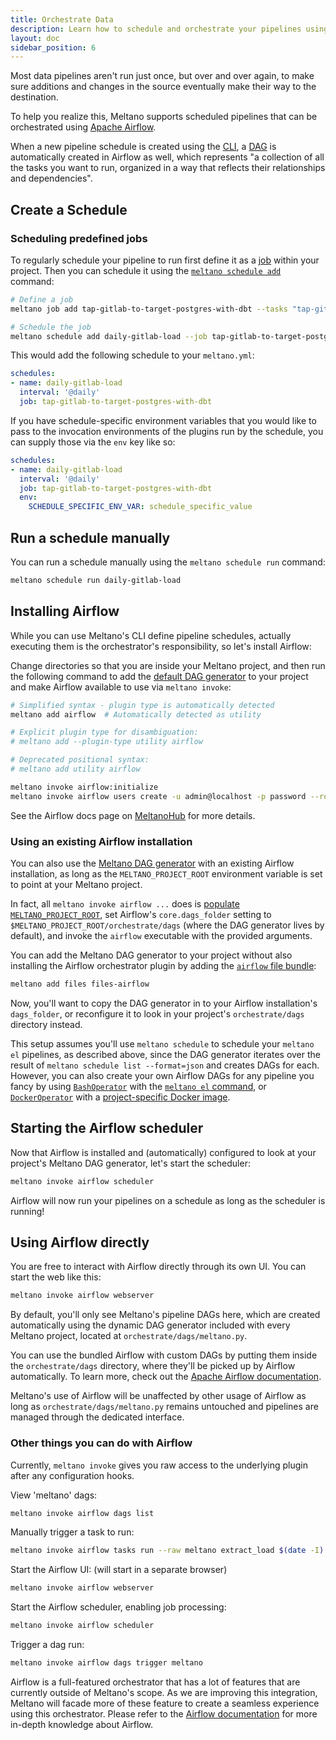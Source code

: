 ```yaml
---
title: Orchestrate Data
description: Learn how to schedule and orchestrate your pipelines using Meltano and Airflow.
layout: doc
sidebar_position: 6
---
```


Most data pipelines aren't run just once, but over and over again, to make sure additions and changes in the source eventually make their way to the destination.

To help you realize this, Meltano supports scheduled pipelines that can be orchestrated using [Apache Airflow](https://airflow.apache.org/).

When a new pipeline schedule is created using the [CLI](/reference/command-line-interface#schedule), a [DAG](https://airflow.apache.org/concepts.html#dags) is automatically created in Airflow as well, which represents "a collection of all the tasks you want to run, organized in a way that reflects their relationships and dependencies".

## Create a Schedule

### Scheduling predefined jobs

To regularly schedule your pipeline to run first define it as a [job](/reference/command-line-interface#job) within your project.
Then you can schedule it using the [`meltano schedule add`](/reference/command-line-interface#schedule) command:

```bash
# Define a job
meltano job add tap-gitlab-to-target-postgres-with-dbt --tasks "tap-gitlab target-postgres dbt-postgres:run"

# Schedule the job
meltano schedule add daily-gitlab-load --job tap-gitlab-to-target-postgres-with-dbt --interval '@daily'
```

This would add the following schedule to your `meltano.yml`:

```yaml
schedules:
- name: daily-gitlab-load
  interval: '@daily'
  job: tap-gitlab-to-target-postgres-with-dbt
```

If you have schedule-specific environment variables that you would like to pass to the invocation environments of the plugins run by the schedule, you can supply those via the `env` key like so:

```yaml
schedules:
- name: daily-gitlab-load
  interval: '@daily'
  job: tap-gitlab-to-target-postgres-with-dbt
  env:
    SCHEDULE_SPECIFIC_ENV_VAR: schedule_specific_value
```

## Run a schedule manually

You can run a schedule manually using the `meltano schedule run` command:

```bash
meltano schedule run daily-gitlab-load
```

## Installing Airflow

While you can use Meltano's CLI define pipeline schedules,
actually executing them is the orchestrator's responsibility, so let's install Airflow:

Change directories so that you are inside your Meltano project,
and then run the following command to add the
[default DAG generator](https://github.com/meltano/files-airflow/blob/main/bundle/orchestrate/dags/meltano.py)
to your project and make Airflow available to use via `meltano invoke`:

```bash
# Simplified syntax - plugin type is automatically detected
meltano add airflow  # Automatically detected as utility

# Explicit plugin type for disambiguation:
# meltano add --plugin-type utility airflow

# Deprecated positional syntax:
# meltano add utility airflow

meltano invoke airflow:initialize
meltano invoke airflow users create -u admin@localhost -p password --role Admin -e admin@localhost -f admin -l admin
```

See the Airflow docs page on [MeltanoHub](https://hub.meltano.com/utilities/airflow) for more details.

### Using an existing Airflow installation

You can also use the [Meltano DAG generator](https://github.com/meltano/files-airflow/blob/main/bundle/orchestrate/dags/meltano.py)
with an existing Airflow installation, as long as the `MELTANO_PROJECT_ROOT` environment variable is set to point at your Meltano project.

In fact, all `meltano invoke airflow ...` does is [populate `MELTANO_PROJECT_ROOT`](/guide/configuration#accessing-from-plugins),
set Airflow's `core.dags_folder` setting to `$MELTANO_PROJECT_ROOT/orchestrate/dags` (where the DAG generator lives by default),
and invoke the `airflow` executable with the provided arguments.

You can add the Meltano DAG generator to your project without also installing the Airflow orchestrator plugin by adding the [`airflow` file bundle](https://github.com/meltano/files-airflow/):

```bash
meltano add files files-airflow
```

Now, you'll want to copy the DAG generator in to your Airflow installation's `dags_folder`,
or reconfigure it to look in your project's `orchestrate/dags` directory instead.

This setup assumes you'll use `meltano schedule` to schedule your `meltano el`
pipelines, as described above, since the DAG generator iterates over the result of
`meltano schedule list --format=json` and creates DAGs for each.
However, you can also create your own Airflow DAGs for any pipeline you fancy
by using [`BashOperator`](https://airflow.apache.org/docs/apache-airflow/2.10.5/howto/operator/bash.html)
with the [`meltano el` command](/reference/command-line-interface#el), or
[`DockerOperator`](https://airflow.apache.org/docs/apache-airflow-providers-docker/4.3.0/_api/airflow/providers/docker/operators/docker/index.html#module-airflow.providers.docker.operators.docker)
with a [project-specific Docker image](/guide/production#containerized-meltano-project).

## Starting the Airflow scheduler

Now that Airflow is installed and (automatically) configured to look at your project's Meltano DAG generator, let's start the scheduler:

```bash
meltano invoke airflow scheduler
```

Airflow will now run your pipelines on a schedule as long as the scheduler is running!

## Using Airflow directly

You are free to interact with Airflow directly through its own UI. You can start the web like this:

```bash
meltano invoke airflow webserver
```

By default, you'll only see Meltano's pipeline DAGs here, which are created automatically using the dynamic DAG generator included with every Meltano project, located at `orchestrate/dags/meltano.py`.

You can use the bundled Airflow with custom DAGs by putting them inside the `orchestrate/dags` directory, where they'll be picked up by Airflow automatically. To learn more, check out the [Apache Airflow documentation](https://airflow.apache.org).

Meltano's use of Airflow will be unaffected by other usage of Airflow as long as `orchestrate/dags/meltano.py` remains untouched and pipelines are managed through the dedicated interface.

### Other things you can do with Airflow

Currently, `meltano invoke` gives you raw access to the underlying plugin after any configuration hooks.

View 'meltano' dags:

```bash
meltano invoke airflow dags list
```

Manually trigger a task to run:

```bash
meltano invoke airflow tasks run --raw meltano extract_load $(date -I)
```

Start the Airflow UI: (will start in a separate browser)

```bash
meltano invoke airflow webserver
```

Start the Airflow scheduler, enabling job processing:

```bash
meltano invoke airflow scheduler
```

Trigger a dag run:

```bash
meltano invoke airflow dags trigger meltano
```

Airflow is a full-featured orchestrator that has a lot of features that are currently outside of Meltano's scope. As we are improving this integration, Meltano will facade more of these feature to create a seamless experience using this orchestrator. Please refer to the [Airflow documentation](https://airflow.apache.org/) for more in-depth knowledge about Airflow.

